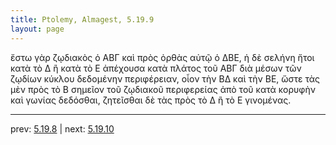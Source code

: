 ```yaml
---
title: Ptolemy, Almagest, 5.19.9
layout: page
---
```


ἔστω γὰρ ζῳδιακὸς ὁ ΑΒΓ καὶ πρὸς ὀρθὰς αὐτῷ ὁ ΔΒΕ, ἡ δὲ σελήνη ἤτοι κατὰ τὸ Δ ἢ κατὰ τὸ Ε ἀπέχουσα κατὰ πλάτος τοῦ ΑΒΓ διὰ μέσων τῶν ζῳδίων κύκλου δεδομένην περιφέρειαν, οἷον τὴν ΒΔ καὶ τὴν ΒΕ, ὥστε τὰς μὲν πρὸς τὸ Β σημεῖον τοῦ ζῳδιακοῦ περιφερείας ἀπὸ τοῦ κατὰ κορυφὴν καὶ γωνίας δεδόσθαι, ζητεῖσθαι δὲ τὰς πρὸς τὸ Δ ἢ τὸ Ε γινομένας. 

---

prev: [5.19.8](../5.19.8/) | next: [5.19.10](../5.19.10/)

